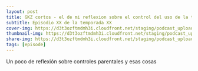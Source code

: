 ```yaml
---
layout: post
title: GKZ cortos - el de mi reflexion sobre el control del uso de la tecnologia y redes sociales
subtitle: Episodio XX de la temporada XX
cover-img: https://d3t3ozftmdmh3i.cloudfront.net/staging/podcast_uploaded_episode/14743809/14743809-1691102959432-340234e23c62a.jpg
thumbnail-img: https://d3t3ozftmdmh3i.cloudfront.net/staging/podcast_uploaded_episode/14743809/14743809-1691102959432-340234e23c62a.jpg
share-img: https://d3t3ozftmdmh3i.cloudfront.net/staging/podcast_uploaded_episode/14743809/14743809-1691102959432-340234e23c62a.jpg
tags: [episode]
---
```


Un poco de reflexión sobre controles parentales y esas cosas
